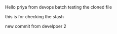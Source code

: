 Hello priya from devops batch
testing the cloned file

this is for checking the stash


new commit from develpoer 2


